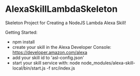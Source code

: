 # AlexaSkillLambdaSkeleton

Skeleton Project for Creating a NodeJS Lambda Alexa Skill!

Getting Started:
* npm install
* create your skill in the Alexa Developer Console: https://developer.amazon.com/alexa
* add your skill id to 'asl-config.json'
* start your skill service with: node node_modules/alexa-skill-local/bin/start.js -f src/index.js